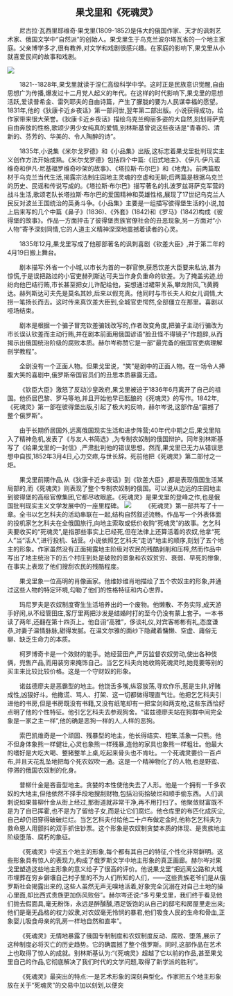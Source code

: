 ## <center> 果戈里和《死魂灵》

&emsp;&emsp;尼古拉·瓦西里耶维奇·果戈里\(1809-1852\)是伟大的俄国作家、天才的讽刺艺术家、俄国文学中“自然派”的创始人。果戈里生于鸟克兰波尔塔瓦省的一个地主家庭。父亲博学多才,很有教养,对文学和戏剧很感兴趣。在家庭的影响下,果戈里从小就喜爱民间的故事和戏剧。

![](https://upload.wikimedia.org/wikipedia/commons/thumb/1/1a/Monumento_di_Nikolay_Gogol_%28Villa_Borghese%2C_Roma%2C_Italia%29.jpg/800px-Monumento_di_Nikolay_Gogol_%28Villa_Borghese%2C_Roma%2C_Italia%29.jpg)

&emsp;&emsp;1821--1828年,果戈里就读于涅仁高级科学中学。这时正是民族意识觉醒,自由思想广为传播,爆发过十二月党人起义的年代。在这样的时代影响下,果戈里的思想活跃,爱读普希金、雷列耶夫的自由诗篇，产生了朦胧的要为人民谋幸福的愿望。1831年,他的《狄康卡近乡夜话》第一部问世,翌年第二部出版。小说获得成功，给作家带来很大荣誉。《狄康卡近乡夜话》描绘乌克兰绚丽多姿的大自然,刻划哥萨克自由奔放的性格,歌颂少男少女纯真的爱情,别林斯基曾说这些夜话是“青春的、清新的、芬芳的、华美的、令人陶醉的诗”。


&emsp;&emsp;1835年,小说集《米尔戈罗德》和《小品集》出版,这标志着果戈里批判现实主义创作方法开始成熟。《米尔戈罗德》包括四个中篇:《旧式地主》、《伊凡·伊凡诺维奇和伊凡·尼基福罗维奇吵架的故事》、《塔拉斯·布尔巴》和《地鬼》。前两篇取材于乌克兰当代生活,揭露宗法制庄园地主灵魂的空虚和无聊;后两篇是根据乌克兰的历史、民谣和传说写成的。《塔拉斯·布尔巴》描写著名的扎波罗兹哥萨克军营的战斗生活,歌颂老队长塔拉斯·布尔巴的爱国精神和英雄性格,展现了17世纪乌克兰人民反对波兰王国统治的英勇斗争。《小品集》主要是一组描写彼得堡生活的小说,加上后来写的几个中篇《鼻子》\(1836\)、《外套》\(1842\)和《罗马》\(1842\)构成《彼得堡的故事》。作品一方面抨击了彼得堡贵族官僚社会的丑恶现象,另一方面对“小人物”寄予深刻同情,它的人道主义精神深深地震撼着读者的心灵。

&emsp;&emsp;1835年12月,果戈里写成了他那部著名的讽刺喜剧《钦差大臣》,并于第二年的4月19日搬上舞台。

&emsp;&emsp;剧本描写:外省一个小城,以市长为首的一群官僚,获悉饮差大臣要来私访,甚为惊慌,于是误把路过的小官吏赫列斯达可夫当作身负重命的钦差。为了掩盖劣迹,纷纷向他巴结行贿,市长甚至把女儿许配给他，妄想通过裙带关系,攀龙附风,飞黄腾达。赫列斯达可夫先是莫名其妙,后来以假充真。他同时与市长夫人和女儿调情,大捞一笔扬长而去。这时传来真饮差大臣到,全城官吏愕然,全部僵立在那里。喜剧以哑场结束。

&emsp;&emsp;剧本是根据一个骗子冒充钦差骗钱改写的,作者改变角度,把骗子主动行骗改为市长误认钦差而主动行贿,并在剧本前面用俄国谚语“脸丑怪不得镜子”作题辞,从而揭示出俄国统治阶级的腐败本质。赫尔岑称赞它是一部“最完备的俄国官吏病理解剖学教程”。

&emsp;&emsp;全剧没有一个正面人物。但果戈里说，“笑”是剧中的正面人物。在一场令人捧腹大笑的喜剧中,俄罗斯帝国官员们的丑思本质暴露无遗。

&emsp;&emsp;《钦臣大臣》激怒了反动沙皇政府,果戈里被迫于1836年6月离开了自己的祖国。他侨居巴黎、罗马等地,并且开始他早已酝酿的《死魂灵》的写作。1842年,《死魂灵》第一部在彼得堡出版,引起了极大的反响，赫尔岑说,这部作品“震撼了整个俄罗斯”。

&emsp;&emsp;由于长期侨居国外,远离俄国现实生活和进步阵营;40年代中期之后,果戈里陷入了精神危机,发表了《与友人书简选》,为专制农奴制的俄国辩护。同年别林斯基写了《给果戈里的一封信》,严肃批判他的错误思想。然而,果戈里已无力从错误思想中自拔,1852年3月4日,心力交瘁,与世长辞。死前他把《死魂灵》第二部付之一炬。

&emsp;&emsp;果戈里前期作品,从《狄康卡近乡夜话》到《钦差大臣》,都是表现俄国生活某局部的,而《死魂灵》则表现了整个专制农奴制的俄国。可以说从边远的庄园地主到彼得堡的高级官僚集团,它都尽收眼底。《死魂灵》是果戈里的登峰之作,也是俄国批判现实主义文学发展中的一座里程碑。
![](https://upload.wikimedia.org/wikipedia/commons/b/bc/Dead_Souls_%28novel%29_Nikolai_Gogol_1842_title_page.jpg)
&emsp;&emsp;《死魂灵》第一部共写了十一章。全书以乞乞科夫的活动串联在一起,结构自然叙述流畅。作品写一个外表体面的投机家乞乞科夫在全俄国旅行,向地主索取或低价收购“死魂灵”的故事。乞乞科夫要收买的“死魂灵”,是指那些事实上已经死,但在法律上还算活着的农奴,他拿“死人”当“活人”,进行投机、钻营。小说依照乞乞科夫“走访”地主的顺序,刻划了五个地主的形象。作家虽然没有正面揭露地主阶级对农民的残酷剥削和压榨,然而作品中写出了地主统治下的五个村庄到处是破败的景象和农奴贫穷、衰弱、早死的惨象,在事实上表现了他们搜刮农民的残酷程度。

&emsp;&emsp;果戈里象一位高明的肖像画家。他维妙维肖地描绘了五个农奴主的形象,并通过这些人物的特定环境,勾勒了他们的性格特征和内心世界。

&emsp;&emsp;玛尼罗夫是农奴制度寄生生活培养出的一个废物。他懒散、不务实际,成天游手好闲,从不经管田庄,客厅里两把沙发是结婚时打的至今仍没有蒙上套子。一本书读了两年,还翻在第十四页上。他自诩“高雅”，侈谈礼仪,对宾客彬彬有礼,态度谦恭,对妻子温情脉脉,甜得发腻。在温文尔雅的面纱下隐藏着慵懒、空虚、庸俗无聊、缺乏生命力的本质。

&emsp;&emsp;柯罗博奇卡是一个效财的能手。她经营田产,严厉监督农奴劳动,使出各种伎俩，兜售产品,而用装穷来掩饰自己。当乞乞科夫向她收购死魂灵时,她竞要等别的买主来比较比较价格。这是一个守财奴的形象。

&emsp;&emsp;诺兹德廖夫是恶霸型的地主。他饶舌多嘴,纵容放荡,寻欢作乐,惹是生非,好赌成性,凶狠好斗。他撒谎、骂人、打架、这一切都做得理直气壮。他把乞乞科夫引进他的书房,但是书房既没有书籍,又没有纸笔却有一把宝剑和两支枪,这些东西恰好点明了他的个性特征。他引乞乞科夫去参观狗舍。“诺兹德廖夫站在狗群中间完全象是一家之主一样”,他的确是恶狗一样的人,人样的恶狗。

&emsp;&emsp;索巴凯维奇是一个顽固、残暴型的地主，他长得结实、粗笨,活象一只熊。他不但身体象熊一样健壮,心灵也象熊一样残暴,连他的家具也象熊一样粗壮。他最大的嗜好是大吃大喝、整猪整羊上桌,吃起来骨头也不肯吐。一个死魂灵要价一百卢布,并且天花乱坠地把每个死农奴吹一通。这是一个精神物化了的人物,也是野蛮、停滞的俄国农奴制的化身。

&emsp;&emsp;普柳什金是吝啬型地主。贪婪的本性使他失去了人形。他是一个拥有一千多农奴的大地主,但他依然不择手段地搜刮财物,包括沿街拾破烂和顺手偷东西。人们讽刺说如果普柳什金从街上经过,那街道就非常干净,再不用打扫了。他聚敛财富既不是为了自已挥霍,也不是为了留给子女,而是让它们腐烂。他仓库里的布匹化成灰尘,自己却仍旧穿得破破烂烂。当乞乞科夫付给他二十卢布做定金时,他称乞乞科夫为救命恩人用颤抖的双手抓住钞票。这个形象是农奴制贪婪本质的体现、是贵族地主阶级堕落、腐朽的象征。

&emsp;&emsp;《死魂灵》中这五个地主的形象,每个都有其自己的特征,个性化非常鲜明。这些形象具有惊人的表现力,构成了俄罗斯文学中地主形象的真正画廊。赫尔岑对果戈里塑造这些地主形象的意义给子了很高的评价。他说果戈里“把远离公路和大城市埋葬在穷乡僻壤自己村子里的不为人们所知的人们，——这些贵族老爷们是从俄罗斯社会揭露出来的,这些人虽然无声无嗅地活着,好象完全沉溺在对自己土地的操心里面,却比西式贵族更加伤风败俗”。赫尔岑还说:“多亏果戈里，我们终于看见他们抛去假面具,毫无粉饰，永远是醉醺醺,酒足饭饱的从自己的邸宅和房屋里走出来;他们是毫无品格的权力奴隶,对农奴毫无怜悯的暴君,他们吸食人民的生命和骨血,正象婴儿吸食母亲的乳房一样地自然和直率”。

&emsp;&emsp;《死魂灵》无情地暴露了俄国专制制度和农奴制度反动、腐败、堕落,展示了这种制度必将灭亡的历史趋势。它的确震撼了整个俄罗斯。同时,这部作品在艺术上也取得了惊人的成就。别林斯基认为:“《死魂灵》超越了它以前的作品,甚至果戈里自己的作品,它彻底解决了我们时代的文学问题,取得了新学派的胜利”。

&emsp;&emsp;《死魂灵》最突出的特点:一是艺术形象的深刻典型化。作家把五个地主形象放在关于“死魂灵”的交易中加以刻划,以便突

